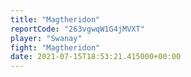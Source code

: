 ```yaml
---
title: "Magtheridon"
reportCode: "263vgwqW1G4jMVXT"
player: "Swanay"
fight: "Magtheridon"
date: 2021-07-15T18:53:21.415000+00:00
---
```

